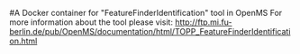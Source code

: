 #A Docker container for "FeatureFinderIdentification" tool in OpenMS
For more information about the tool please visit:
http://ftp.mi.fu-berlin.de/pub/OpenMS/documentation/html/TOPP_FeatureFinderIdentification.html
